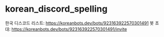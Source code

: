 # korean_discord_spelling
한국 디스코드 리스트: https://koreanbots.dev/bots/923163922570301491
봇 초대: https://koreanbots.dev/bots/923163922570301491/invite
